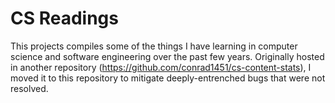 # CS Readings

This projects compiles some of the things I have learning in computer science and software engineering over the past
few years. Originally hosted in another repository (https://github.com/conrad1451/cs-content-stats), I moved it
to this repository to mitigate deeply-entrenched bugs that were not resolved.
